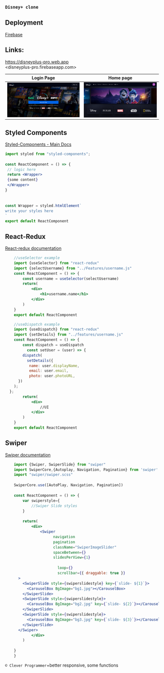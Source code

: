 ### `Disney+ clone`

## Deployment
[Firebase](https://firebase.google.com/)
 
## Links:
<https://disneyplus-pro.web.app> <br/>
<disneyplus-pro.firebaseapp.com>

| Login Page                                        | Home page                                       |
|:-------------------------------------------------:|:-----------------------------------------------:|
| ![](public/details/login.png)                     | ![](public/details/home.png?)                   |

## Styled Components

[Styled-Components - Main Docs](https://styled-components.com/)

```jsx
import styled from "styled-components";

const ReactComponent = () => {
 // logic here
 return <Wrapper>
 {some content}
 </Wrapper>
}


const Wrapper = styled.htmlElement`
write your styles here
`
export default ReactComponent
```

## React-Redux

[React-redux documentation](https://react-redux.js.org/)

```jsx
    //useSelector example
    import {useSelector} from "react-redux"
    import {selectUsername} from "../Features/username.js"
    const ReactComponent = () => {
        const username = useSelector(selectUsername)
        return(
            <div>
                <h1>username.name</h1>
            </div>
        )
    }
    export default ReactComponent
```
```jsx
    //useDispatch example
    import {useDispatch} from "react-redux"
    import {setDetails} from "../features/username.js"
    const ReactComponent = () => {
        const dispatch = useDispatch
          const setUser = (user) => {
        dispatch(
          setDetails({
           name: user.displayName,
           email: user.email,
           photo: user.photoURL,
      })
    );
  };
        return(
            <div>
                //UI
            </div>
        )
    }
    export default ReactComponent
```

## Swiper
[Swiper documentation](https://swiperjs.com/react)
    
```jsx
    import {Swiper, SwiperSlide} from "swiper" 
    import SwiperCore,{Autoplay, Navigation, Pagination} from 'swiper'
    import "swiper/swiper.scss"
    
    SwiperCore.use([AutoPlay, Navigation, Pagination])
    
    const ReactComponent = () => {
        var swiperstyle={
            //Swiper Slide styles
        }
        
        return(
            <div>
                <Swiper
                      navigation
                      pagination
                      className="SwiperImageSlider"
                      spaceBetween={}
                      slidesPerView={1}
                      
                        loop={}
                        scrollbar={{ draggable: true }}
      >
        <SwiperSlide style={swiperslidestyle} key={`slide- ${1}`}>
          <CarouselBox BgImage="bg1.jpg"></CarouselBox>
        </SwiperSlide>
        <SwiperSlide style={swiperslidestyle}>
          <CarouselBox BgImage="bg2.jpg" key={`slide- ${2}`}></CarouselBox>
        </SwiperSlide>
        <SwiperSlide style={swiperslidestyle}>
          <CarouselBox BgImage="bg3.jpg" key={`slide- ${3}`}></CarouselBox>
        </SwiperSlide>
      </Swiper>
            </div>
        )
        
    }
    }
```

  
  `© Clever Programmer`+better responsive, some functions
